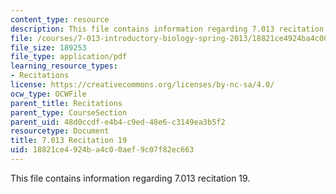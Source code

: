 ```yaml
---
content_type: resource
description: This file contains information regarding 7.013 recitation 19.
file: /courses/7-013-introductory-biology-spring-2013/18821ce4924ba4c00aef9c07f82ec663_MIT7_013S12_Recitation_19.pdf
file_size: 189253
file_type: application/pdf
learning_resource_types:
- Recitations
license: https://creativecommons.org/licenses/by-nc-sa/4.0/
ocw_type: OCWFile
parent_title: Recitations
parent_type: CourseSection
parent_uid: 48d0ccdf-e4b4-c9ed-48e6-c3149ea3b5f2
resourcetype: Document
title: 7.013 Recitation 19
uid: 18821ce4-924b-a4c0-0aef-9c07f82ec663
---
```

This file contains information regarding 7.013 recitation 19.